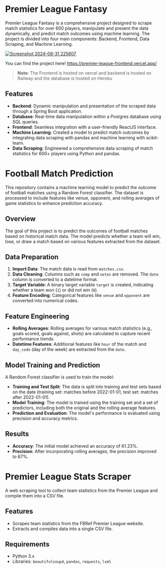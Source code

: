 # Premier League Fantasy

Premier League Fantasy is a comprehensive project designed to scrape match statistics for over 600 players, manipulate and present the data dynamically, and predict match outcomes using machine learning. The project is divided into four main components: Backend, Frontend, Data Scraping, and Machine Learning.

[![Screenshot 2024-08-31 225607](https://github.com/user-attachments/assets/72face82-b03a-4cc7-86d5-8b84b895c76f)](https://premier-league-frontend.vercel.app/)



You can find the project here! https://premier-league-frontend.vercel.app/

> **Note**: The Frontend is hosted on vercel and backend is hosted on Railway and the database is hosted on Heroku

## Features


- **Backend**: Dynamic manipulation and presentation of the scraped data through a Spring Boot application.
- **Database**: Real-time data manipulation within a Postgres database using SQL queries.
- **Frontend**: Seamless integration with a user-friendly ReactJS interface.
- **Machine Learning**: Created a model to predict match outcomes by integrating data scraping with pandas and machine learning with scikit-learn.
- **Data Scraping**: Engineered a comprehensive data scraping of match statistics for 600+ players using Python and pandas.






# Football Match Prediction

This repository contains a machine learning model to predict the outcome of football matches using a Random Forest classifier. The dataset is processed to include features like venue, opponent, and rolling averages of game statistics to enhance prediction accuracy.
## Overview

The goal of this project is to predict the outcomes of football matches based on historical match data. The model predicts whether a team will win, lose, or draw a match based on various features extracted from the dataset.

## Data Preparation

1. **Import Data**: The match data is read from `matches.csv`.
2. **Data Cleaning**: Columns such as `comp` and `notes` are removed. The `date` column is converted to a datetime format.
3. **Target Variable**: A binary target variable `target` is created, indicating whether a team won (`1`) or did not win (`0`).
4. **Feature Encoding**: Categorical features like `venue` and `opponent` are converted into numerical codes.

## Feature Engineering

- **Rolling Averages**: Rolling averages for various match statistics (e.g., goals scored, goals against, shots) are calculated to capture recent performance trends.
- **Datetime Features**: Additional features like `hour` of the match and `day_code` (day of the week) are extracted from the `date`.

## Model Training and Prediction

A Random Forest classifier is used to train the model:

- **Training and Test Split**: The data is split into training and test sets based on the date (training set: matches before 2022-01-01, test set: matches after 2022-01-01).
- **Model Training**: The model is trained using the training set and a set of predictors, including both the original and the rolling average features.
- **Prediction and Evaluation**: The model's performance is evaluated using precision and accuracy metrics.

## Results

- **Accuracy**: The initial model achieved an accuracy of 61.23%.
- **Precision**: After incorporating rolling averages, the precision improved to 67%.



# Premier League Stats Scraper

A web scraping tool to collect team statistics from the Premier League and compile them into a CSV file.

## Features

- Scrapes team statistics from the FBRef Premier League website.
- Extracts and compiles data into a single CSV file.

## Requirements

- Python 3.x
- Libraries: `beautifulsoup4`, `pandas`, `requests`, `lxml`
